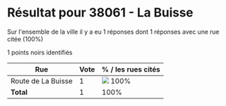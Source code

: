 # Résultat pour 38061 - La Buisse

Sur l'ensemble de la ville il y a eu 1 réponses dont 1 réponses avec une rue citée (100%)

1 points noirs identifiés

| Rue | Vote | % / les rues cités|
|-----|------|-------------------|
| Route de La Buisse | 1 | <img src="../../img/bar_100.gif" />&nbsp;100%|
| **Total** | 1 | 100%|
